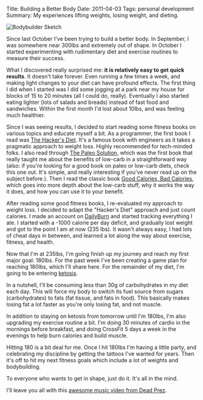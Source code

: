 Title: Building a Better Body
Date: 2011-04-03
Tags: personal development
Summary:
    My experiences lifting weights, losing weight, and dieting.


![Bodybuilder Sketch][]


Since last October I've been trying to build a better body.  In September, I
was somewhere near 300lbs and extremely out of shape.  In October I started
experimenting with rudimentary diet and exercise routines to measure their
success.

What I discovered really surprised me: **it is relatively easy to get quick
results**.  It doesn't take forever.  Even running a few times a week, and
making light changes to your diet can have profound effects.  The first thing
I did when I started was I did some jogging at a park near my house for blocks
of 15 to 20 minutes (all I could do, really).  Eventually I also started eating
lighter (lots of salads and breads) instead of fast food and sandwiches.
Within the first month I'd lost about 10lbs, and was feeling much healthier.

Since I was seeing results, I decided to start reading some fitness books on
various topics and educate myself a bit.  As a programmer, the first book I
read was [The Hacker's Diet][].  It's a famous book with engineers as it takes
a pragmatic approach to weight loss.  Highly recommended for tech-minded folks.
I also read through [The Paleo Solution][], which was the first book that
really taught me about the benefits of low-carb in a straightforward way (also:
if you're looking for a good book on paleo or low-carb diets, check this one
out.  It's simple, and really interesting if you've never read up on the
subject before.).  Then I read the classic book
[Good Calories, Bad Calories][], which goes into more depth about the low-carb
stuff, why it works the way it does, and how you can use it to your benefit.

After reading some good fitness books, I re-evaluated my approach to weight
loss.  I decided to adapt the "Hacker's Diet" approach and just count calories.
I made an account on [DailyBurn][] and started tracking everything I ate. I
started with a -1000 calorie per day deficit, and gradually lost weight and got
to the point I am at now (235 lbs).  It wasn't always easy, I had lots of cheat
days in between, and learned a lot along the way about exercise, fitness, and
health.

Now that I'm at 235lbs, I'm going finish up my journey and reach my first major
goal: 180lbs.  For the past week I've been creating a game plan for reaching
180lbs, which I'll share here.  For the remainder of my diet, I'm going to be
entering [ketosis][].

In a nutshell, I'll be consuming less than 30g of carbohydrates in my diet each
day.  This will force my body to switch its fuel source from sugars
(carbohydrates) to fats (fat tissue, and fats in food).  This basically makes
losing fat a lot faster as you're only losing fat, and not muscle.

In addition to staying on ketosis from tomorrow until I'm 180lbs, I'm also
upgrading my exercise routine a bit.  I'm doing 30 minutes of cardio in the
mornings before breakfast, and doing CrossFit 5 days a week in the evenings to
help burn calories and build muscle.

Hitting 180 is a bit deal for me.  Once I hit 180lbs I'm having a little party,
and celebrating my discipline by getting the tattoos I've wanted for years.
Then it's off to hit my next fitness goals which include a lot of weights and
bodybuilding.

To everyone who wants to get in shape, just do it.  It's all in the mind.

I'll leave you all with this [awesome music video from Dead Prez][].


  [Bodybuilder Sketch]: {filename}/images/2011/bodybuilder-sketch.png "Bodybuilder Sketch"
  [The Hacker's Diet]: http://www.fourmilab.ch/hackdiet/ "The Hacker's Diet"
  [The Paleo Solution]: http://www.amazon.com/gp/product/0982565844/ref=as_li_ss_tl?ie=UTF8&camp=1789&creative=390957&creativeASIN=0982565844&linkCode=as2&tag=rdegges-20 "The Paleo Solution"
  [Good Calories, Bad Calories]: http://www.amazon.com/gp/product/1400033462/ref=as_li_ss_tl?ie=UTF8&camp=1789&creative=390957&creativeASIN=1400033462&linkCode=as2&tag=rdegges-20 "Good Calories, Bad Calories"
  [DailyBurn]: http://dailyburn.com/ "DailyBurn"
  [ketosis]: http://forum.bodybuilding.com/showthread.php?t=132598293 "ketosis"
  [awesome music video from Dead Prez]: http://www.youtube.com/watch?v=8nartK6wodo "Back on my Regimen"
